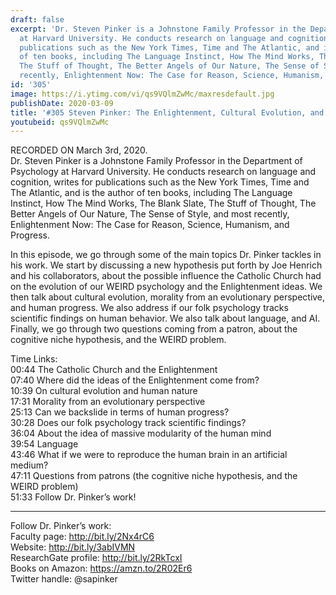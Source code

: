 ```yaml
---
draft: false
excerpt: 'Dr. Steven Pinker is a Johnstone Family Professor in the Department of Psychology
  at Harvard University. He conducts research on language and cognition, writes for
  publications such as the New York Times, Time and The Atlantic, and is the author
  of ten books, including The Language Instinct, How The Mind Works, The Blank Slate,
  The Stuff of Thought, The Better Angels of Our Nature, The Sense of Style, and most
  recently, Enlightenment Now: The Case for Reason, Science, Humanism, and Progress.'
id: '305'
image: https://i.ytimg.com/vi/qs9VQlmZwMc/maxresdefault.jpg
publishDate: 2020-03-09
title: '#305 Steven Pinker: The Enlightenment, Cultural Evolution, and the Human Mind'
youtubeid: qs9VQlmZwMc
---
```

RECORDED ON March 3rd, 2020.  
Dr. Steven Pinker is a Johnstone Family Professor in the Department of Psychology at Harvard University. He conducts research on language and cognition, writes for publications such as the New York Times, Time and The Atlantic, and is the author of ten books, including The Language Instinct, How The Mind Works, The Blank Slate, The Stuff of Thought, The Better Angels of Our Nature, The Sense of Style, and most recently, Enlightenment Now: The Case for Reason, Science, Humanism, and Progress.

In this episode, we go through some of the main topics Dr. Pinker tackles in his work. We start by discussing a new hypothesis put forth by Joe Henrich and his collaborators, about the possible influence the Catholic Church had on the evolution of our WEIRD psychology and the Enlightenment ideas. We then talk about cultural evolution, morality from an evolutionary perspective, and human progress. We also address if our folk psychology tracks scientific findings on human behavior. We also talk about language, and AI. Finally, we go through two questions coming from a patron, about the cognitive niche hypothesis, and the WEIRD problem.

Time Links:  
00:44  The Catholic Church and the Enlightenment  
07:40  Where did the ideas of the Enlightenment come from?  
10:39  On cultural evolution and human nature  
17:31  Morality from an evolutionary perspective  
25:13  Can we backslide in terms of human progress?  
30:28  Does our folk psychology track scientific findings?  
36:04  About the idea of massive modularity of the human mind  
39:54  Language  
43:46  What if we were to reproduce the human brain in an artificial medium?  
47:11  Questions from patrons (the cognitive niche hypothesis, and the WEIRD problem)  
51:33  Follow Dr. Pinker’s work!

---

Follow Dr. Pinker’s work:  
Faculty page: http://bit.ly/2Nx4rC6  
Website: http://bit.ly/3abIVMN  
ResearchGate profile: http://bit.ly/2RkTcxI  
Books on Amazon: https://amzn.to/2R02Er6  
Twitter handle: @sapinker
